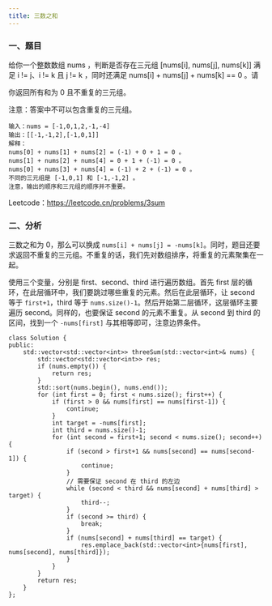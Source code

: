 ```yaml
---
title: 三数之和
---
```


### 一、题目

给你一个整数数组 nums ，判断是否存在三元组 [nums[i], nums[j], nums[k]] 满足 i != j、i != k 且 j != k ，同时还满足 nums[i] + nums[j] + nums[k] == 0 。请

你返回所有和为 0 且不重复的三元组。

注意：答案中不可以包含重复的三元组。

```
输入：nums = [-1,0,1,2,-1,-4]
输出：[[-1,-1,2],[-1,0,1]]
解释：
nums[0] + nums[1] + nums[2] = (-1) + 0 + 1 = 0 。
nums[1] + nums[2] + nums[4] = 0 + 1 + (-1) = 0 。
nums[0] + nums[3] + nums[4] = (-1) + 2 + (-1) = 0 。
不同的三元组是 [-1,0,1] 和 [-1,-1,2] 。
注意，输出的顺序和三元组的顺序并不重要。
```

Leetcode：https://leetcode.cn/problems/3sum

### 二、分析

三数之和为 0，那么可以换成 `nums[i] + nums[j] = -nums[k]`。同时，题目还要求返回不重复的三元组。不重复的话，我们先对数组排序，将重复的元素聚集在一起。

使用三个变量，分别是 first、second、third 进行遍历数组。首先 first 层的循环，在此层循环中，我们要跳过哪些重复的元素。然后在此层循环，让 second 等于 `first+1`，third 等于 `nums.size()-1`。然后开始第二层循环，这层循环主要遍历 second。同样的，也要保证 second 的元素不重复。从 second 到 third 的区间，找到一个 `-nums[first]` 与其相等即可，注意边界条件。

```
class Solution {
public:
    std::vector<std::vector<int>> threeSum(std::vector<int>& nums) {
        std::vector<std::vector<int>> res;
        if (nums.empty()) {
            return res;
        }
        std::sort(nums.begin(), nums.end());
        for (int first = 0; first < nums.size(); first++) {
            if (first > 0 && nums[first] == nums[first-1]) {
                continue;
            }
            int target = -nums[first];
            int third = nums.size()-1;
            for (int second = first+1; second < nums.size(); second++) {
                if (second > first+1 && nums[second] == nums[second-1]) {
                    continue;
                }
                // 需要保证 second 在 third 的左边
                while (second < third && nums[second] + nums[third] > target) {
                    third--;
                }
                if (second >= third) {
                    break;
                }
                if (nums[second] + nums[third] == target) {
                    res.emplace_back(std::vector<int>{nums[first], nums[second], nums[third]});
                }
            }
        }
        return res;
    }
};
```